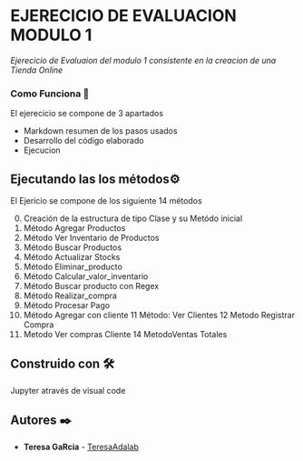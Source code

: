 # EJERECICIO DE EVALUACION MODULO 1

_Ejerecicio de Evaluaion del modulo 1 consistente en la creacion de una Tienda Online_

### Como Funciona 🔧

El ejerecicio se compone de 3 apartados
* Markdown resumen de los pasos usados
* Desarrollo del código elaborado
* Ejecucion


## Ejecutando las los métodos⚙️

El Ejericio se compone de los siguiente 14 métodos

0. Creación de la estructura de tipo Clase y su Metódo inicial
1. Método Agregar Productos
2. Método Ver Inventario de Productos
3. Método Buscar Productos
4. Método Actualizar Stocks
5. Método Eliminar_producto
6. Método Calcular_valor_inventario
7. Método Buscar producto con Regex
8. Método Realizar_compra
9. Método  Procesar Pago
10. Método  Agregar con cliente
11 Método: Ver Clientes
12 Metodo Registrar Compra
13. Metodo Ver compras Cliente
14 MetodoVentas Totales



## Construido con 🛠️

Jupyter através de visual code


## Autores ✒️


* **Teresa GaRcia**  - [TeresaAdalab](https://github.com/TeresaAdabak)


